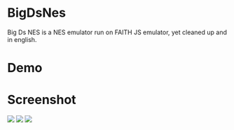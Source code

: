 # BigDsNes
Big Ds NES is a NES emulator run on FAITH JS emulator, yet cleaned up and in english.

# Demo

# Screenshot
![](public/image/screenshot1.png)
![](public/image/screenshot2.png)
![](public/image/screenshot3.png)

